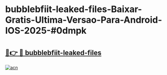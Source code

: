 # bubblebfiit-leaked-files-Baixar-Gratis-Ultima-Versao-Para-Android-IOS-2025-#0dmpk

# <h2><a href="https://ainizakaria.my?title=bubblebfiit-leaked-files&ref=24M">🔗👉 🔴 bubblebfiit-leaked-files</a></h2>

[![acn](https://github.com/user-attachments/assets/0f9c940e-d8b0-45ae-aac7-cd30a18b3e1c)](https://ainizakaria.my?title=bubblebfiit-leaked-files&ref=24M)

